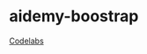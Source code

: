 # aidemy-boostrap

[Codelabs](https://codelabs.developers.google.com/aidemy-multi-agent/instructions#4)